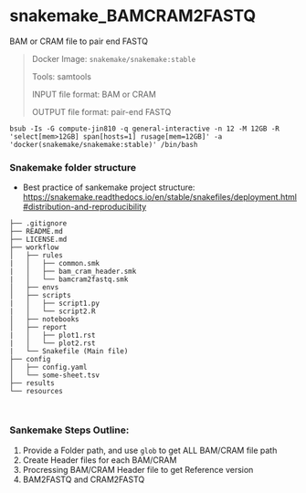 # snakemake_BAMCRAM2FASTQ
BAM or CRAM file to pair end FASTQ

> Docker Image: `snakemake/snakemake:stable`
> 
> Tools: samtools
> 
> INPUT file format: BAM or CRAM
> 
> OUTPUT file format: pair-end FASTQ


```
bsub -Is -G compute-jin810 -q general-interactive -n 12 -M 12GB -R 'select[mem>12GB] span[hosts=1] rusage[mem=12GB]' -a 'docker(snakemake/snakemake:stable)' /bin/bash
```

### Snakemake folder structure

* Best practice of sankemake project structure: https://snakemake.readthedocs.io/en/stable/snakefiles/deployment.html#distribution-and-reproducibility

```
├── .gitignore
├── README.md
├── LICENSE.md
├── workflow
│   ├── rules
|   │   ├── common.smk
|   │   ├── bam_cram_header.smk
|   │   └── bamcram2fastq.smk
│   ├── envs
│   ├── scripts
|   │   ├── script1.py
|   │   └── script2.R
│   ├── notebooks
│   ├── report
|   │   ├── plot1.rst
|   │   └── plot2.rst
|   └── Snakefile (Main file)
├── config
│   ├── config.yaml
│   └── some-sheet.tsv
├── results
└── resources
                                 


```

### Sankemake Steps Outline:

1. Provide a Folder path, and use `glob` to get ALL BAM/CRAM file path
2. Create Header files for each BAM/CRAM
3. Procressing BAM/CRAM Header file to get Reference version
4. BAM2FASTQ and CRAM2FASTQ
